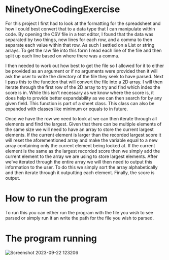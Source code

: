 # NinetyOneCodingExercise
For this project I first had to look at the formatting for the spreadsheet and how I could best convert that to a data type that I can manipulate within code. By opening the CSV file in a text editor, I found that the data was separated by two things, new lines for each row, and a comma to then separate each value within that row. As such I settled on a List or string arrays. To get the raw file into this form I read each line of the file and then split up each line based on where there was a comma.

I then needed to work out how best to get the file so I allowed for it to either be provided as an argument or if no arguments were provided then it will ask the user to write the directory of the file they seek to have parsed. Next I pass this to the function that will convert the file into a 2D array. I will then iterate through the first row of the 2D array to try and find which index the score is in. While this isn't necessary as we know where the score is, it does help to provide better expandability as we can then search for by any given field. This function is part of a sheet class. This class can also be expanded with classes like minimum or equals to in future.

Once we have the row we need to look at we can then iterate through all elements and find the largest. Given that there can be multiple elements of the same size we will need to have an array to store the current largest elements. If the current element is larger than the recorded largest score it will reset the aforementioned array and make the variable equal to a new array containing only the current element being looked at. If the current element is the same as the largest recorded score then we simply add the current element to the array we are using to store largest elements. After we've iterated through the entire array we will then need to output this information to the user. To do this we simply sort the array alphabetically and then iterate through it outputting each element. Finally, the score is output.

# How to run the program
To run this you can either run the program with the file you wish to see parsed or simply run it an write the path for the file you wish to parsed.

# The program running

![Screenshot 2023-09-22 123206](https://github.com/CrazySneeze/NinetyOneCodingExercise/assets/72107671/0dc8856e-cb81-4f89-b2b4-89b01244f437)
